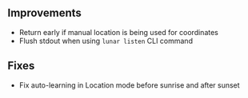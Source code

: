 ## Improvements

- Return early if manual location is being used for coordinates
- Flush stdout when using `lunar listen` CLI command

## Fixes

- Fix auto-learning in Location mode before sunrise and after sunset
